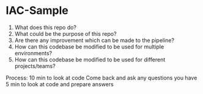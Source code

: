 # IAC-Sample
1) What does this repo do?
2) What could be the purpose of this repo?
3) Are there any improvement which can be made to the pipeline?
4) How can this codebase be modified to be used for multiple environments?
5) How can this codebase be modified to be used for different projects/teams?


Process:
10 min to look at code
Come back and ask any questions you have
5 min to look at code and prepare answers
